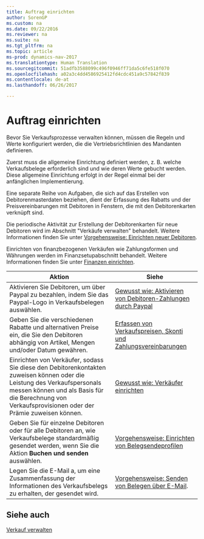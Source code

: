 ```yaml
---
title: Auftrag einrichten
author: SorenGP
ms.custom: na
ms.date: 09/22/2016
ms.reviewer: na
ms.suite: na
ms.tgt_pltfrm: na
ms.topic: article
ms-prod: dynamics-nav-2017
ms.translationtype: Human Translation
ms.sourcegitcommit: 51adfb3588099c496f0946ff71da5c6fe518f070
ms.openlocfilehash: a02a3c4dd4586925412fd4cdc451a9c57842f839
ms.contentlocale: de-at
ms.lasthandoff: 06/26/2017

---
```


# <a name="set-up-sales"></a>Auftrag einrichten

Bevor Sie Verkaufsprozesse verwalten können, müssen die Regeln und Werte konfiguriert werden, die die Vertriebsrichtlinien des Mandanten definieren.

Zuerst muss die allgemeine Einrichtung definiert werden, z. B. welche Verkaufsbelege erforderlich sind und wie deren Werte gebucht werden. Diese allgemeine Einrichtung erfolgt in der Regel einmal bei der anfänglichen Implementierung.

Eine separate Reihe von Aufgaben, die sich auf das Erstellen von Debitorenmasterdaten beziehen, dient der Erfassung des Rabatts und der Preisvereinbarungen mit Debitoren in Fenstern, die mit den Debitorenkarten verknüpft sind.

Die periodische Aktivität zur Erstellung der Debitorenkarten für neue Debitoren wird im Abschnitt "Verkäufe verwalten" behandelt. Weitere Informationen finden Sie unter [Vorgehensweise: Einrichten neuer Debitoren](sales-how-register-new-customers.md).

Einrichten von finanzbezogenen Verkäufen wie Zahlungsformen und Währungen werden im Finanzsetupabschnitt behandelt. Weitere Informationen finden Sie unter [Finanzen einrichten](finance-setup-setup-finance-setup.md).

|Aktion |Siehe |
|---|----|
|Aktivieren Sie Debitoren, um über Paypal zu bezahlen, indem Sie das Paypal-Logo in Verkaufsbelegen auswählen.|[Gewusst wie: Aktivieren von Debitoren-Zahlungen durch Paypal](sales-how-enable-customer-payments-paypal.md)|
|Geben Sie die verschiedenen Rabatte und alternativen Preise ein, die Sie den Debitoren abhängig von Artikel, Mengen und/oder Datum gewähren.|[Erfassen von Verkaufspreisen, Skonti und Zahlungsvereinbarungen](sales-how-record-sales-price-discount-payment-agreements.md)|
|Einrichten von Verkäufer, sodass Sie diese den Debitorenkontakten zuweisen können oder die Leistung des Verkaufspersonals messen können und als Basis für die Berechnung von Verkaufsprovisionen oder der Prämie zuweisen können.|[Gewusst wie: Verkäufer einrichten](sales-how-setup-salespeople.md)|
|Geben Sie für einzelne Debitoren oder für alle Debitoren an, wie Verkaufsbelege standardmäßig gesendet werden, wenn Sie die Aktion **Buchen und senden** auswählen.|[Vorgehensweise: Einrichten von Belegsendeprofilen](sales-how-setup-document-send-profiles.md)|
|Legen Sie die E-Mail a, um eine Zusammenfassung der Informationen des Verkaufsbelegs zu erhalten, der gesendet wird.|[Vorgehensweise: Senden von Belegen über E-Mail](ui-how-send-documents-email.md).|

## <a name="see-also"></a>Siehe auch  
[Verkauf verwalten](sales-manage-sales.md)

